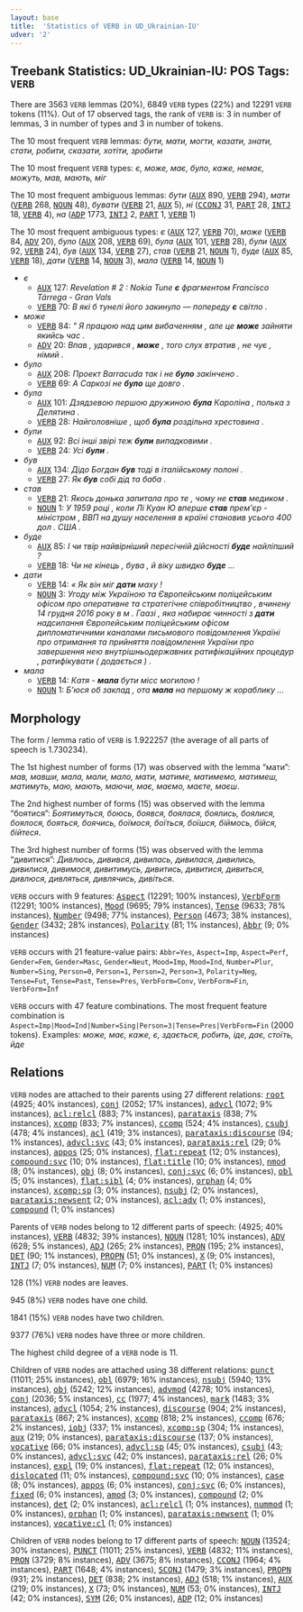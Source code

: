 ```yaml
---
layout: base
title:  'Statistics of VERB in UD_Ukrainian-IU'
udver: '2'
---
```


## Treebank Statistics: UD_Ukrainian-IU: POS Tags: `VERB`

There are 3563 `VERB` lemmas (20%), 6849 `VERB` types (22%) and 12291 `VERB` tokens (11%).
Out of 17 observed tags, the rank of `VERB` is: 3 in number of lemmas, 3 in number of types and 3 in number of tokens.

The 10 most frequent `VERB` lemmas: <em>бути, мати, могти, казати, знати, стати, робити, сказати, хотіти, зробити</em>

The 10 most frequent `VERB` types:  <em>є, може, має, було, каже, немає, можуть, мав, мають, міг</em>

The 10 most frequent ambiguous lemmas: <em>бути</em> (<tt><a href="uk_iu-pos-AUX.html">AUX</a></tt> 890, <tt><a href="uk_iu-pos-VERB.html">VERB</a></tt> 294), <em>мати</em> (<tt><a href="uk_iu-pos-VERB.html">VERB</a></tt> 268, <tt><a href="uk_iu-pos-NOUN.html">NOUN</a></tt> 48), <em>бувати</em> (<tt><a href="uk_iu-pos-VERB.html">VERB</a></tt> 21, <tt><a href="uk_iu-pos-AUX.html">AUX</a></tt> 5), <em>ні</em> (<tt><a href="uk_iu-pos-CCONJ.html">CCONJ</a></tt> 31, <tt><a href="uk_iu-pos-PART.html">PART</a></tt> 28, <tt><a href="uk_iu-pos-INTJ.html">INTJ</a></tt> 18, <tt><a href="uk_iu-pos-VERB.html">VERB</a></tt> 4), <em>на</em> (<tt><a href="uk_iu-pos-ADP.html">ADP</a></tt> 1773, <tt><a href="uk_iu-pos-INTJ.html">INTJ</a></tt> 2, <tt><a href="uk_iu-pos-PART.html">PART</a></tt> 1, <tt><a href="uk_iu-pos-VERB.html">VERB</a></tt> 1)

The 10 most frequent ambiguous types:  <em>є</em> (<tt><a href="uk_iu-pos-AUX.html">AUX</a></tt> 127, <tt><a href="uk_iu-pos-VERB.html">VERB</a></tt> 70), <em>може</em> (<tt><a href="uk_iu-pos-VERB.html">VERB</a></tt> 84, <tt><a href="uk_iu-pos-ADV.html">ADV</a></tt> 20), <em>було</em> (<tt><a href="uk_iu-pos-AUX.html">AUX</a></tt> 208, <tt><a href="uk_iu-pos-VERB.html">VERB</a></tt> 69), <em>була</em> (<tt><a href="uk_iu-pos-AUX.html">AUX</a></tt> 101, <tt><a href="uk_iu-pos-VERB.html">VERB</a></tt> 28), <em>були</em> (<tt><a href="uk_iu-pos-AUX.html">AUX</a></tt> 92, <tt><a href="uk_iu-pos-VERB.html">VERB</a></tt> 24), <em>був</em> (<tt><a href="uk_iu-pos-AUX.html">AUX</a></tt> 134, <tt><a href="uk_iu-pos-VERB.html">VERB</a></tt> 27), <em>став</em> (<tt><a href="uk_iu-pos-VERB.html">VERB</a></tt> 21, <tt><a href="uk_iu-pos-NOUN.html">NOUN</a></tt> 1), <em>буде</em> (<tt><a href="uk_iu-pos-AUX.html">AUX</a></tt> 85, <tt><a href="uk_iu-pos-VERB.html">VERB</a></tt> 18), <em>дати</em> (<tt><a href="uk_iu-pos-VERB.html">VERB</a></tt> 14, <tt><a href="uk_iu-pos-NOUN.html">NOUN</a></tt> 3), <em>мала</em> (<tt><a href="uk_iu-pos-VERB.html">VERB</a></tt> 14, <tt><a href="uk_iu-pos-NOUN.html">NOUN</a></tt> 1)


* <em>є</em>
  * <tt><a href="uk_iu-pos-AUX.html">AUX</a></tt> 127: <em>Revelation # 2 : Nokia Tune <b>є</b> фрагментом Francisco Tárrega - Gran Vals</em>
  * <tt><a href="uk_iu-pos-VERB.html">VERB</a></tt> 70: <em>В які б тунелі його закинуло — попереду <b>є</b> світло .</em>
* <em>може</em>
  * <tt><a href="uk_iu-pos-VERB.html">VERB</a></tt> 84: <em>" Я працюю над цим вибаченням , але це <b>може</b> зайняти якийсь час .</em>
  * <tt><a href="uk_iu-pos-ADV.html">ADV</a></tt> 20: <em>Впав , ударився , <b>може</b> , того слух втратив , не чує , німий .</em>
* <em>було</em>
  * <tt><a href="uk_iu-pos-AUX.html">AUX</a></tt> 208: <em>Проект Barracuda так і не <b>було</b> закінчено .</em>
  * <tt><a href="uk_iu-pos-VERB.html">VERB</a></tt> 69: <em>А Саркозі не <b>було</b> ще довго .</em>
* <em>була</em>
  * <tt><a href="uk_iu-pos-AUX.html">AUX</a></tt> 101: <em>Дзядзевою першою дружиною <b>була</b> Кароліна , полька з Делятина .</em>
  * <tt><a href="uk_iu-pos-VERB.html">VERB</a></tt> 28: <em>Найголовніше , щоб <b>була</b> роздільна хрестовина .</em>
* <em>були</em>
  * <tt><a href="uk_iu-pos-AUX.html">AUX</a></tt> 92: <em>Всі інші звірі теж <b>були</b> випадковими .</em>
  * <tt><a href="uk_iu-pos-VERB.html">VERB</a></tt> 24: <em>Усі <b>були</b> .</em>
* <em>був</em>
  * <tt><a href="uk_iu-pos-AUX.html">AUX</a></tt> 134: <em>Дідо Богдан <b>був</b> тоді в італійському полоні .</em>
  * <tt><a href="uk_iu-pos-VERB.html">VERB</a></tt> 27: <em>Як <b>був</b> собі дід та баба .</em>
* <em>став</em>
  * <tt><a href="uk_iu-pos-VERB.html">VERB</a></tt> 21: <em>Якось донька запитала про те , чому не <b>став</b> медиком .</em>
  * <tt><a href="uk_iu-pos-NOUN.html">NOUN</a></tt> 1: <em>У 1959 році , коли Лі Куан Ю вперше <b>став</b> прем'єр - міністром , ВВП на душу населення в країні становив усього 400 дол . США .</em>
* <em>буде</em>
  * <tt><a href="uk_iu-pos-AUX.html">AUX</a></tt> 85: <em>І чи твір найвірніший пересічній дійсності <b>буде</b> найліпший ?</em>
  * <tt><a href="uk_iu-pos-VERB.html">VERB</a></tt> 18: <em>Чи не кінець , бува , й віку швидко <b>буде</b> ...</em>
* <em>дати</em>
  * <tt><a href="uk_iu-pos-VERB.html">VERB</a></tt> 14: <em>« Як він міг <b>дати</b> маху !</em>
  * <tt><a href="uk_iu-pos-NOUN.html">NOUN</a></tt> 3: <em>Угоду між Україною та Європейським поліцейським офісом про оперативне та стратегічне співробітництво , вчинену 14 грудня 2016 року в м . Гаазі , яка набирає чинності з <b>дати</b> надсилання Європейським поліцейським офісом дипломатичними каналами письмового повідомлення Україні про отримання та прийняття повідомлення України про завершення нею внутрішньодержавних ратифікаційних процедур , ратифікувати ( додається ) .</em>
* <em>мала</em>
  * <tt><a href="uk_iu-pos-VERB.html">VERB</a></tt> 14: <em>Катя - <b>мала</b> бути місс могилою !</em>
  * <tt><a href="uk_iu-pos-NOUN.html">NOUN</a></tt> 1: <em>Б’юся об заклад , ота <b>мала</b> на першому ж кораблику …</em>

## Morphology

The form / lemma ratio of `VERB` is 1.922257 (the average of all parts of speech is 1.730234).

The 1st highest number of forms (17) was observed with the lemma “мати”: <em>мав, мавши, мала, мали, мало, мати, матиме, матимемо, матимеш, матимуть, маю, мають, маючи, має, маємо, маєте, маєш</em>.

The 2nd highest number of forms (15) was observed with the lemma “боятися”: <em>Боятимуться, боюсь, боявся, боялася, боялись, боялися, боялося, бояться, боячись, боїмося, боїться, боїшся, біймось, бійся, бійтеся</em>.

The 3rd highest number of forms (15) was observed with the lemma “дивитися”: <em>Дивлюсь, дивився, дивилась, дивилася, дивились, дивилися, дивимося, дивитимусь, дивитись, дивитися, дивиться, дивлюся, дивляться, дивлячись, дивіться</em>.

`VERB` occurs with 9 features: <tt><a href="uk_iu-feat-Aspect.html">Aspect</a></tt> (12291; 100% instances), <tt><a href="uk_iu-feat-VerbForm.html">VerbForm</a></tt> (12291; 100% instances), <tt><a href="uk_iu-feat-Mood.html">Mood</a></tt> (9695; 79% instances), <tt><a href="uk_iu-feat-Tense.html">Tense</a></tt> (9633; 78% instances), <tt><a href="uk_iu-feat-Number.html">Number</a></tt> (9498; 77% instances), <tt><a href="uk_iu-feat-Person.html">Person</a></tt> (4673; 38% instances), <tt><a href="uk_iu-feat-Gender.html">Gender</a></tt> (3432; 28% instances), <tt><a href="uk_iu-feat-Polarity.html">Polarity</a></tt> (81; 1% instances), <tt><a href="uk_iu-feat-Abbr.html">Abbr</a></tt> (9; 0% instances)

`VERB` occurs with 21 feature-value pairs: `Abbr=Yes`, `Aspect=Imp`, `Aspect=Perf`, `Gender=Fem`, `Gender=Masc`, `Gender=Neut`, `Mood=Imp`, `Mood=Ind`, `Number=Plur`, `Number=Sing`, `Person=0`, `Person=1`, `Person=2`, `Person=3`, `Polarity=Neg`, `Tense=Fut`, `Tense=Past`, `Tense=Pres`, `VerbForm=Conv`, `VerbForm=Fin`, `VerbForm=Inf`

`VERB` occurs with 47 feature combinations.
The most frequent feature combination is `Aspect=Imp|Mood=Ind|Number=Sing|Person=3|Tense=Pres|VerbForm=Fin` (2000 tokens).
Examples: <em>може, має, каже, є, здається, робить, іде, дає, стоїть, йде</em>


## Relations

`VERB` nodes are attached to their parents using 27 different relations: <tt><a href="uk_iu-dep-root.html">root</a></tt> (4925; 40% instances), <tt><a href="uk_iu-dep-conj.html">conj</a></tt> (2052; 17% instances), <tt><a href="uk_iu-dep-advcl.html">advcl</a></tt> (1072; 9% instances), <tt><a href="uk_iu-dep-acl-relcl.html">acl:relcl</a></tt> (883; 7% instances), <tt><a href="uk_iu-dep-parataxis.html">parataxis</a></tt> (838; 7% instances), <tt><a href="uk_iu-dep-xcomp.html">xcomp</a></tt> (833; 7% instances), <tt><a href="uk_iu-dep-ccomp.html">ccomp</a></tt> (524; 4% instances), <tt><a href="uk_iu-dep-csubj.html">csubj</a></tt> (478; 4% instances), <tt><a href="uk_iu-dep-acl.html">acl</a></tt> (419; 3% instances), <tt><a href="uk_iu-dep-parataxis-discourse.html">parataxis:discourse</a></tt> (94; 1% instances), <tt><a href="uk_iu-dep-advcl-svc.html">advcl:svc</a></tt> (43; 0% instances), <tt><a href="uk_iu-dep-parataxis-rel.html">parataxis:rel</a></tt> (29; 0% instances), <tt><a href="uk_iu-dep-appos.html">appos</a></tt> (25; 0% instances), <tt><a href="uk_iu-dep-flat-repeat.html">flat:repeat</a></tt> (12; 0% instances), <tt><a href="uk_iu-dep-compound-svc.html">compound:svc</a></tt> (10; 0% instances), <tt><a href="uk_iu-dep-flat-title.html">flat:title</a></tt> (10; 0% instances), <tt><a href="uk_iu-dep-nmod.html">nmod</a></tt> (8; 0% instances), <tt><a href="uk_iu-dep-obj.html">obj</a></tt> (8; 0% instances), <tt><a href="uk_iu-dep-conj-svc.html">conj:svc</a></tt> (6; 0% instances), <tt><a href="uk_iu-dep-obl.html">obl</a></tt> (5; 0% instances), <tt><a href="uk_iu-dep-flat-sibl.html">flat:sibl</a></tt> (4; 0% instances), <tt><a href="uk_iu-dep-orphan.html">orphan</a></tt> (4; 0% instances), <tt><a href="uk_iu-dep-xcomp-sp.html">xcomp:sp</a></tt> (3; 0% instances), <tt><a href="uk_iu-dep-nsubj.html">nsubj</a></tt> (2; 0% instances), <tt><a href="uk_iu-dep-parataxis-newsent.html">parataxis:newsent</a></tt> (2; 0% instances), <tt><a href="uk_iu-dep-acl-adv.html">acl:adv</a></tt> (1; 0% instances), <tt><a href="uk_iu-dep-compound.html">compound</a></tt> (1; 0% instances)

Parents of `VERB` nodes belong to 12 different parts of speech:  (4925; 40% instances), <tt><a href="uk_iu-pos-VERB.html">VERB</a></tt> (4832; 39% instances), <tt><a href="uk_iu-pos-NOUN.html">NOUN</a></tt> (1281; 10% instances), <tt><a href="uk_iu-pos-ADV.html">ADV</a></tt> (628; 5% instances), <tt><a href="uk_iu-pos-ADJ.html">ADJ</a></tt> (265; 2% instances), <tt><a href="uk_iu-pos-PRON.html">PRON</a></tt> (195; 2% instances), <tt><a href="uk_iu-pos-DET.html">DET</a></tt> (90; 1% instances), <tt><a href="uk_iu-pos-PROPN.html">PROPN</a></tt> (51; 0% instances), <tt><a href="uk_iu-pos-X.html">X</a></tt> (9; 0% instances), <tt><a href="uk_iu-pos-INTJ.html">INTJ</a></tt> (7; 0% instances), <tt><a href="uk_iu-pos-NUM.html">NUM</a></tt> (7; 0% instances), <tt><a href="uk_iu-pos-PART.html">PART</a></tt> (1; 0% instances)

128 (1%) `VERB` nodes are leaves.

945 (8%) `VERB` nodes have one child.

1841 (15%) `VERB` nodes have two children.

9377 (76%) `VERB` nodes have three or more children.

The highest child degree of a `VERB` node is 11.

Children of `VERB` nodes are attached using 38 different relations: <tt><a href="uk_iu-dep-punct.html">punct</a></tt> (11011; 25% instances), <tt><a href="uk_iu-dep-obl.html">obl</a></tt> (6979; 16% instances), <tt><a href="uk_iu-dep-nsubj.html">nsubj</a></tt> (5940; 13% instances), <tt><a href="uk_iu-dep-obj.html">obj</a></tt> (5242; 12% instances), <tt><a href="uk_iu-dep-advmod.html">advmod</a></tt> (4278; 10% instances), <tt><a href="uk_iu-dep-conj.html">conj</a></tt> (2036; 5% instances), <tt><a href="uk_iu-dep-cc.html">cc</a></tt> (1977; 4% instances), <tt><a href="uk_iu-dep-mark.html">mark</a></tt> (1483; 3% instances), <tt><a href="uk_iu-dep-advcl.html">advcl</a></tt> (1054; 2% instances), <tt><a href="uk_iu-dep-discourse.html">discourse</a></tt> (904; 2% instances), <tt><a href="uk_iu-dep-parataxis.html">parataxis</a></tt> (867; 2% instances), <tt><a href="uk_iu-dep-xcomp.html">xcomp</a></tt> (818; 2% instances), <tt><a href="uk_iu-dep-ccomp.html">ccomp</a></tt> (676; 2% instances), <tt><a href="uk_iu-dep-iobj.html">iobj</a></tt> (337; 1% instances), <tt><a href="uk_iu-dep-xcomp-sp.html">xcomp:sp</a></tt> (304; 1% instances), <tt><a href="uk_iu-dep-aux.html">aux</a></tt> (219; 0% instances), <tt><a href="uk_iu-dep-parataxis-discourse.html">parataxis:discourse</a></tt> (137; 0% instances), <tt><a href="uk_iu-dep-vocative.html">vocative</a></tt> (66; 0% instances), <tt><a href="uk_iu-dep-advcl-sp.html">advcl:sp</a></tt> (45; 0% instances), <tt><a href="uk_iu-dep-csubj.html">csubj</a></tt> (43; 0% instances), <tt><a href="uk_iu-dep-advcl-svc.html">advcl:svc</a></tt> (42; 0% instances), <tt><a href="uk_iu-dep-parataxis-rel.html">parataxis:rel</a></tt> (26; 0% instances), <tt><a href="uk_iu-dep-expl.html">expl</a></tt> (19; 0% instances), <tt><a href="uk_iu-dep-flat-repeat.html">flat:repeat</a></tt> (12; 0% instances), <tt><a href="uk_iu-dep-dislocated.html">dislocated</a></tt> (11; 0% instances), <tt><a href="uk_iu-dep-compound-svc.html">compound:svc</a></tt> (10; 0% instances), <tt><a href="uk_iu-dep-case.html">case</a></tt> (8; 0% instances), <tt><a href="uk_iu-dep-appos.html">appos</a></tt> (6; 0% instances), <tt><a href="uk_iu-dep-conj-svc.html">conj:svc</a></tt> (6; 0% instances), <tt><a href="uk_iu-dep-fixed.html">fixed</a></tt> (6; 0% instances), <tt><a href="uk_iu-dep-amod.html">amod</a></tt> (3; 0% instances), <tt><a href="uk_iu-dep-compound.html">compound</a></tt> (2; 0% instances), <tt><a href="uk_iu-dep-det.html">det</a></tt> (2; 0% instances), <tt><a href="uk_iu-dep-acl-relcl.html">acl:relcl</a></tt> (1; 0% instances), <tt><a href="uk_iu-dep-nummod.html">nummod</a></tt> (1; 0% instances), <tt><a href="uk_iu-dep-orphan.html">orphan</a></tt> (1; 0% instances), <tt><a href="uk_iu-dep-parataxis-newsent.html">parataxis:newsent</a></tt> (1; 0% instances), <tt><a href="uk_iu-dep-vocative-cl.html">vocative:cl</a></tt> (1; 0% instances)

Children of `VERB` nodes belong to 17 different parts of speech: <tt><a href="uk_iu-pos-NOUN.html">NOUN</a></tt> (13524; 30% instances), <tt><a href="uk_iu-pos-PUNCT.html">PUNCT</a></tt> (11011; 25% instances), <tt><a href="uk_iu-pos-VERB.html">VERB</a></tt> (4832; 11% instances), <tt><a href="uk_iu-pos-PRON.html">PRON</a></tt> (3729; 8% instances), <tt><a href="uk_iu-pos-ADV.html">ADV</a></tt> (3675; 8% instances), <tt><a href="uk_iu-pos-CCONJ.html">CCONJ</a></tt> (1964; 4% instances), <tt><a href="uk_iu-pos-PART.html">PART</a></tt> (1648; 4% instances), <tt><a href="uk_iu-pos-SCONJ.html">SCONJ</a></tt> (1479; 3% instances), <tt><a href="uk_iu-pos-PROPN.html">PROPN</a></tt> (931; 2% instances), <tt><a href="uk_iu-pos-DET.html">DET</a></tt> (838; 2% instances), <tt><a href="uk_iu-pos-ADJ.html">ADJ</a></tt> (518; 1% instances), <tt><a href="uk_iu-pos-AUX.html">AUX</a></tt> (219; 0% instances), <tt><a href="uk_iu-pos-X.html">X</a></tt> (73; 0% instances), <tt><a href="uk_iu-pos-NUM.html">NUM</a></tt> (53; 0% instances), <tt><a href="uk_iu-pos-INTJ.html">INTJ</a></tt> (42; 0% instances), <tt><a href="uk_iu-pos-SYM.html">SYM</a></tt> (26; 0% instances), <tt><a href="uk_iu-pos-ADP.html">ADP</a></tt> (12; 0% instances)

